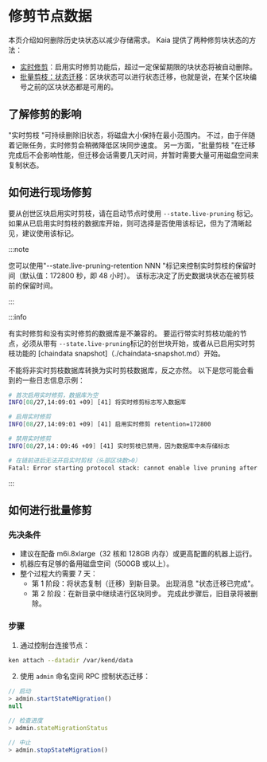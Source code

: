 # 修剪节点数据

本页介绍如何删除历史块状态以减少存储需求。 Kaia 提供了两种修剪块状态的方法：

- [实时修剪](.../.../learn/storage/state-pruning.md#state-live-pruning)：启用实时修剪功能后，超过一定保留期限的块状态将被自动删除。
- [批量剪枝：状态迁移](.../.../learn/storage/state-pruning.md#state-batch-pruning-state-migration)：区块状态可以进行状态迁移，也就是说，在某个区块编号之前的区块状态都是可用的。

## 了解修剪的影响

"实时剪枝 "可持续删除旧状态，将磁盘大小保持在最小范围内。 不过，由于伴随着记账任务，实时修剪会稍微降低区块同步速度。 另一方面，"批量剪枝 "在迁移完成后不会影响性能，但迁移会话需要几天时间，并暂时需要大量可用磁盘空间来复制状态。

## 如何进行现场修剪

要从创世区块启用实时剪枝，请在启动节点时使用 `--state.live-pruning` 标记。 如果从已启用实时剪枝的数据库开始，则可选择是否使用该标记，但为了清晰起见，建议使用该标记。

:::note

您可以使用"--state.live-pruning-retention NNN "标记来控制实时剪枝的保留时间（默认值：172800 秒，即 48 小时）。 该标志决定了历史数据块状态在被剪枝前的保留时间。

:::

:::info

有实时修剪和没有实时修剪的数据库是不兼容的。 要运行带实时剪枝功能的节点，必须从带有 `--state.live-pruning`标记的创世块开始，或者从已启用实时剪枝功能的 [chaindata snapshot]（./chaindata-snapshot.md）开始。

不能将非实时剪枝数据库转换为实时剪枝数据库，反之亦然。 以下是您可能会看到的一些日志信息示例：

```sh
# 首次启用实时修剪，数据库为空
INFO[08/27,14:09:01 +09] [41] 将实时修剪标志写入数据库

# 启用实时修剪
INFO[08/27,14:09:01 +09] [41] 启用实时修剪 retention=172800

# 禁用实时修剪
INFO[08/27,14：09:46 +09] [41] 实时剪枝已禁用，因为数据库中未存储标志

# 在链前进后无法开启实时剪枝（头部区块数>0）
Fatal: Error starting protocol stack: cannot enable live pruning after the chain has advanced.
```

:::

## 如何进行批量修剪

### 先决条件

- 建议在配备 m6i.8xlarge（32 核和 128GB 内存）或更高配置的机器上运行。
- 机器应有足够的备用磁盘空间（500GB 或以上）。
- 整个过程大约需要 7 天：
  - 第 1 阶段：将状态复制（迁移）到新目录。 出现消息 "状态迁移已完成"。
  - 第 2 阶段：在新目录中继续进行区块同步。 完成此步骤后，旧目录将被删除。

### 步骤

1. 通过控制台连接节点：

```sh
ken attach --datadir /var/kend/data
```

2. 使用 `admin` 命名空间 RPC 控制状态迁移：

```js
// 启动
> admin.startStateMigration()
null

// 检查进度
> admin.stateMigrationStatus

// 中止
> admin.stopStateMigration()
```
